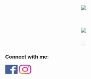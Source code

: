 <h1 align="center">
  <img src="https://media.giphy.com/media/eQzCRDb1JdIteFdXmb/giphy.gif">
</h1>

<h1 align="center">
  <img src="./images/header.gif">
</h1>

<p align="center" style="opacity: 0.1;">
<img src="https://media.giphy.com/media/hlRzt8TxCNVcEZBt9w/giphy.gif" width="50">
</p>

<h3 align="left">Connect with me:</h3>
<p align="left">
<a href="https://fb.com/nguyennhathuy.orit" target="blank"><img align="center" src="./images/facebook.svg" alt="nguyennhathuy.orit" height="30" width="40" /></a>
<a href="https://instagram.com/_n.huy.n_" target="blank"><img align="center" src="./images/instagram.svg" alt="_n.huy.n_" height="30" width="40" /></a>
</p>
